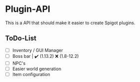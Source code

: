 # Plugin-API
 This is a API that should make it easier to create Spigot plugins.

## ToDo-List
- [ ] Inventory / GUI Manager
- [ ] Boss bar | ✔️ (1.13.2) ❌ (1.8-12.2)
- [ ] NPC's
- [ ] Easier world generation
- [ ] Item configuration
